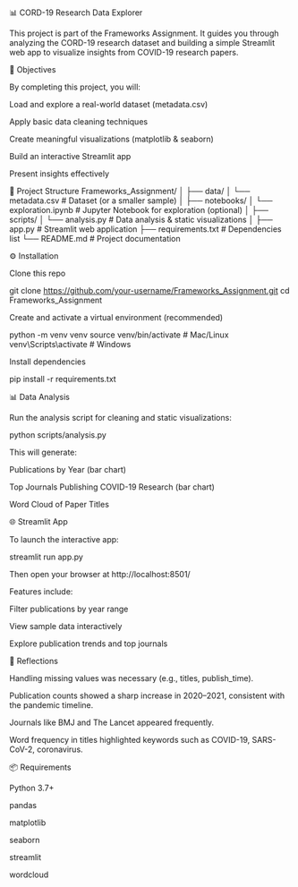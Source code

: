 📊 CORD-19 Research Data Explorer

This project is part of the Frameworks Assignment. It guides you through analyzing the CORD-19 research dataset and building a simple Streamlit web app to visualize insights from COVID-19 research papers.

🎯 Objectives

By completing this project, you will:

Load and explore a real-world dataset (metadata.csv)

Apply basic data cleaning techniques

Create meaningful visualizations (matplotlib & seaborn)

Build an interactive Streamlit app

Present insights effectively

📂 Project Structure
Frameworks_Assignment/
│
├── data/
│   └── metadata.csv           # Dataset (or a smaller sample)
│
├── notebooks/
│   └── exploration.ipynb      # Jupyter Notebook for exploration (optional)
│
├── scripts/
│   └── analysis.py            # Data analysis & static visualizations
│
├── app.py                     # Streamlit web application
├── requirements.txt           # Dependencies list
└── README.md                  # Project documentation

⚙️ Installation

Clone this repo

git clone https://github.com/your-username/Frameworks_Assignment.git
cd Frameworks_Assignment


Create and activate a virtual environment (recommended)

python -m venv venv
source venv/bin/activate   # Mac/Linux
venv\Scripts\activate      # Windows


Install dependencies

pip install -r requirements.txt

📊 Data Analysis

Run the analysis script for cleaning and static visualizations:

python scripts/analysis.py


This will generate:

Publications by Year (bar chart)

Top Journals Publishing COVID-19 Research (bar chart)

Word Cloud of Paper Titles

🌐 Streamlit App

To launch the interactive app:

streamlit run app.py


Then open your browser at http://localhost:8501/

Features include:

Filter publications by year range

View sample data interactively

Explore publication trends and top journals

📝 Reflections

Handling missing values was necessary (e.g., titles, publish_time).

Publication counts showed a sharp increase in 2020–2021, consistent with the pandemic timeline.

Journals like BMJ and The Lancet appeared frequently.

Word frequency in titles highlighted keywords such as COVID-19, SARS-CoV-2, coronavirus.

📦 Requirements

Python 3.7+

pandas

matplotlib

seaborn

streamlit

wordcloud